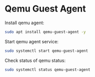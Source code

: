 # Qemu Guest Agent

Install qemu agent:
```bash
sudo apt install qemu-guest-agent -y
```

Start qemu agent service:
```bash
sudo systemctl start qemu-guest-agent
```

Check status of qemu status:
```bash
sudo systemctl status qemu-guest-agent
```
